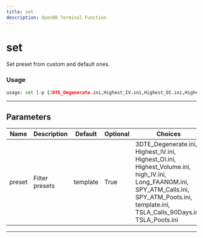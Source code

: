```yaml
---
title: set
description: OpenBB Terminal Function
---
```


# set

Set preset from custom and default ones.
### Usage 
```python
usage: set [-p {3DTE_Degenerate.ini,Highest_IV.ini,Highest_OI.ini,Highest_Volume.ini,high_IV.ini,Long_FAANGM.ini,SPY_ATM_Calls.ini,SPY_ATM_Poots.ini,template.ini,TSLA_Calls_90Days.ini,TSLA_Poots.ini}]
```
---
## Parameters
| Name | Description | Default | Optional | Choices |
| ---- | ----------- | ------- | -------- | ------- |
| preset | Filter presets | template | True | 3DTE_Degenerate.ini, Highest_IV.ini, Highest_OI.ini, Highest_Volume.ini, high_IV.ini, Long_FAANGM.ini, SPY_ATM_Calls.ini, SPY_ATM_Poots.ini, template.ini, TSLA_Calls_90Days.ini, TSLA_Poots.ini |
---
